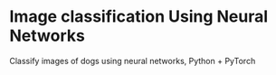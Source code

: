 # Image classification Using Neural Networks

Classify images of dogs using neural networks, Python + PyTorch 